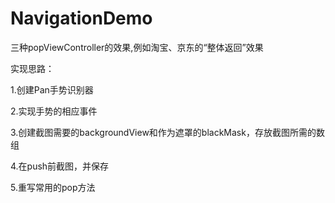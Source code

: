 # NavigationDemo
三种popViewController的效果,例如淘宝、京东的“整体返回”效果

实现思路：

1.创建Pan手势识别器

2.实现手势的相应事件

3.创建截图需要的backgroundView和作为遮罩的blackMask，存放截图所需的数组

4.在push前截图，并保存

5.重写常用的pop方法
